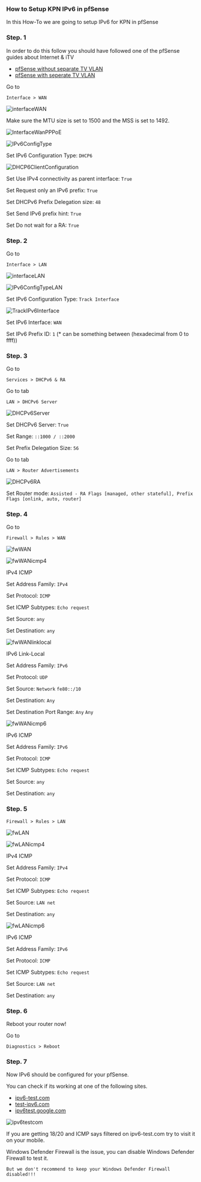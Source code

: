 ### How to Setup KPN IPv6 in pfSense

In this How-To we are going to setup IPv6 for KPN in pfSense

### Step. 1

In order to do this follow you should have followed one of the pfSense guides about Internet & iTV

* [pfSense without separate TV VLAN](pfSense-without-vlan.md)
* [pfSense with seperate TV VLAN](pfSense-with-vlan.md)

Go to

```
Interface > WAN
```

![interfaceWAN](../../../images/KPN/pfsense-ipv6/interfaceWAN.png)

Make sure the MTU size is set to 1500 and the MSS is set to 1492.

![InterfaceWanPPPoE](../../../images/KPN/pfsense-ipv6/interfaceWAN_PPPoE.png)


![IPv6ConfigType](../../../images/KPN/pfsense-ipv6/IPv6ConfigType.png)

Set IPv6 Configuration Type: ```DHCP6```

![DHCP6ClientConfiguration](../../../images/KPN/pfsense-ipv6/DHCP6ClientConfiguration.png)

Set Use IPv4 connectivity as parent interface: ```True```

Set Request only an IPv6 prefix: ```True```

Set DHCPv6 Prefix Delegation size: ```48```

Set Send IPv6 prefix hint: ```True```

Set Do not wait for a RA: ```True```

### Step. 2

Go to 

```
Interface > LAN
```

![interfaceLAN](../../../images/KPN/pfsense-ipv6/interfaceLAN.png)

![IPv6ConfigTypeLAN](../../../images/KPN/pfsense-ipv6/IPv6ConfigTypeLAN.png)

Set IPv6 Configuration Type: ```Track Interface```

![TrackIPv6Interface](../../../images/KPN/pfsense-ipv6/TrackIPv6Interface.png)

Set IPv6 Interface: ```WAN```

Set IPv6 Prefix ID: ```1``` (* can be something between (hexadecimal from 0 to ffff))

### Step. 3

Go to 

```
Services > DHCPv6 & RA
```

Go to tab
```
LAN > DHCPv6 Server
```

![DHCPv6Server](../../../images/KPN/pfsense-ipv6/DHCPv6Serverv2.png)

Set DHCPv6 Server: ```True```

Set Range: ```::1000 / ::2000```

Set Prefix Delegation Size: ```56```

Go to tab
```
LAN > Router Advertisements 
```

![DHCPv6RA](../../../images/KPN/pfsense-ipv6/DHCPv6RA.png)

Set Router mode: ```Assisted - RA Flags [managed, other stateful], Prefix Flags [onlink, auto, router]```

### Step. 4

Go to 

```
Firewall > Rules > WAN
```

![fwWAN](../../../images/KPN/pfsense-ipv6/fwWAN.png)

![fwWANicmp4](../../../images/KPN/pfsense-ipv6/fwWANicmp4.png)

IPv4 ICMP

Set Address Family: ```IPv4```

Set Protocol: ```ICMP```

Set ICMP Subtypes: ```Echo request```

Set Source: ```any```

Set Destination: ```any```

![fwWANlinklocal](../../../images/KPN/pfsense-ipv6/fwWANlinklocal.png)

IPv6 Link-Local

Set Address Family: ```IPv6```

Set Protocol: ```UDP```

Set Source: ```Network``` ```fe80::/10```

Set Destination: ```Any```

Set Destination Port Range: ```Any``` ```Any```

![fwWANicmp6](../../../images/KPN/pfsense-ipv6/fwWANicmp.png)

IPv6 ICMP

Set Address Family: ```IPv6```

Set Protocol: ```ICMP```

Set ICMP Subtypes: ```Echo request```

Set Source: ```any```

Set Destination: ```any```

### Step. 5

```
Firewall > Rules > LAN
```

![fwLAN](../../../images/KPN/pfsense-ipv6/fwLAN.png)

![fwLANicmp4](../../../images/KPN/pfsense-ipv6/fwLANicmp4.png)

IPv4 ICMP

Set Address Family: ```IPv4```

Set Protocol: ```ICMP```

Set ICMP Subtypes: ```Echo request```

Set Source: ```LAN net```

Set Destination: ```any```

![fwLANicmp6](../../../images/KPN/pfsense-ipv6/fwLANicmp6.png)

IPv6 ICMP

Set Address Family: ```IPv6```

Set Protocol: ```ICMP```

Set ICMP Subtypes: ```Echo request```

Set Source: ```LAN net```

Set Destination: ```any```

### Step. 6

Reboot your router now!

Go to

```
Diagnostics > Reboot
```

### Step. 7

Now IPv6 should be configured for your pfSense.

You can check if its working at one of the following sites.

* [ipv6-test.com](https://ipv6-test.com/)
* [test-ipv6.com](https://test-ipv6.com/)
* [ipv6test.google.com](https://ipv6test.google.com/)

![ipv6testcom](../../../images/KPN/pfsense-ipv6/ipv6test.png)

If you are getting 18/20 and ICMP says filtered on ipv6-test.com try to visit it on your mobile.

Windows Defender Firewall is the issue, you can disable Windows Defender Firewall to test it.

```
But we don't recommend to keep your Windows Defender Firewall disabled!!!
```
